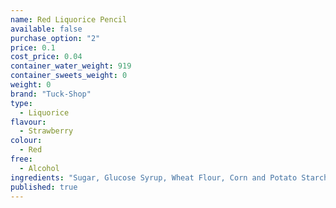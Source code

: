 ```yaml
---
name: Red Liquorice Pencil
available: false
purchase_option: "2"
price: 0.1
cost_price: 0.04
container_water_weight: 919
container_sweets_weight: 0
weight: 0
brand: "Tuck-Shop"
type: 
  - Liquorice
flavour: 
  - Strawberry
colour: 
  - Red
free: 
  - Alcohol
ingredients: "Sugar, Glucose Syrup, Wheat Flour, Corn and Potato Starch, Vegetable Fat, Invert Sugar Syrup, Stabiliser (Glycerol), Citric Acid, Gelling Agent (Gelatine), Malic Acid, Emulsifier (Mono- and Di-Glycerides of Fatty Acids), Glazing Agents (Vegetable Oil, Mono- and Di-Glycerides of Fatty Acids, Vegetable Fat), Natural Flavourings, Colour (Cochineal)"
published: true
---
```

